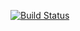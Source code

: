 [![Build Status](https://codeship.io/projects/6ac38750-d3fc-0131-0ec1-0e963db83189/status)](https://codeship.io/projects/6ac38750-d3fc-0131-0ec1-0e963db83189/status)
